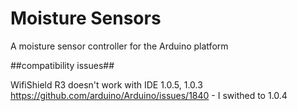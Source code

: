 # Moisture Sensors #

A moisture sensor controller for the Arduino platform

##compatibility issues##

WifiShield R3 doesn't work with IDE 1.0.5, 1.0.3 https://github.com/arduino/Arduino/issues/1840 - I swithed to 1.0.4